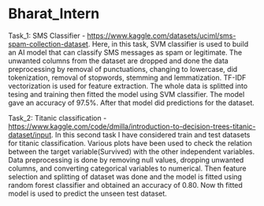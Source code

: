 # Bharat_Intern

Task_1: SMS Classifier - https://www.kaggle.com/datasets/uciml/sms-spam-collection-dataset.  Here, in this task, SVM classifier is used to build an AI model that can classify SMS messages as spam or legitimate. The unwanted columns from the dataset are dropped and done the data preprocessing by removal of punctuations, changing to lowercase, did tokenization, removal of stopwords, stemming and lemmatization. TF-IDF vectorization is used for feature extraction. The whole data is splitted into tesing and training then fitted the model using SVM classifier. The model gave an accuracy of 97.5%. After that model did predictions for the dataset.

Task_2: Titanic classification - https://www.kaggle.com/code/dmilla/introduction-to-decision-trees-titanic-dataset/input. In this second task I have considered train and test datasets for titanic classification. Various plots have been used to check the relation between the target variable(Survived) with the other independent variables. Data preprocessing is done by removing null values, dropping unwanted columns, and converting categorical variables to numerical. Then feature selection and splitting of dataset was done and the model is fitted using random forest classifier and obtained an accuracy of 0.80. Now th fitted model is used to predict the unseen test dataset. 

